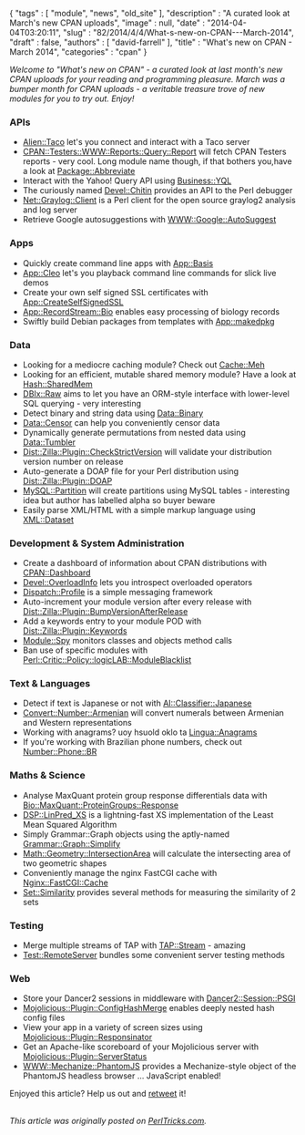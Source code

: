 {
   "tags" : [
      "module",
      "news",
      "old_site"
   ],
   "description" : "A curated look at March's new CPAN uploads",
   "image" : null,
   "date" : "2014-04-04T03:20:11",
   "slug" : "82/2014/4/4/What-s-new-on-CPAN---March-2014",
   "draft" : false,
   "authors" : [
      "david-farrell"
   ],
   "title" : "What's new on CPAN - March 2014",
   "categories" : "cpan"
}


*Welcome to "What's new on CPAN" - a curated look at last month's new CPAN uploads for your reading and programming pleasure. March was a bumper month for CPAN uploads - a veritable treasure trove of new modules for you to try out. Enjoy!*

### APIs

-   [Alien::Taco](https://metacpan.org/pod/Alien::Taco) let's you connect and interact with a Taco server
-   [CPAN::Testers::WWW::Reports::Query::Report](https://metacpan.org/pod/CPAN::Testers::WWW::Reports::Query::Report) will fetch CPAN Testers reports - very cool. Long module name though, if that bothers you,have a look at [Package::Abbreviate](https://metacpan.org/pod/Package::Abbreviate)
-   Interact with the Yahoo! Query API using [Business::YQL](https://metacpan.org/pod/Business::YQL)
-   The curiously named [Devel::Chitin](https://metacpan.org/pod/Devel::Chitin) provides an API to the Perl debugger
-   [Net::Graylog::Client](https://metacpan.org/pod/Net::Graylog::Client) is a Perl client for the open source graylog2 analysis and log server
-   Retrieve Google autosuggestions with [WWW::Google::AutoSuggest](https://metacpan.org/pod/WWW::Google::AutoSuggest)

### Apps

-   Quickly create command line apps with [App::Basis](https://metacpan.org/pod/App::Basis)
-   [App::Cleo](https://metacpan.org/pod/App::Cleo) let's you playback command line commands for slick live demos
-   Create your own self signed SSL certificates with [App::CreateSelfSignedSSL](https://metacpan.org/pod/App::CreateSelfSignedSSL)
-   [App::RecordStream::Bio](https://metacpan.org/pod/App::RecordStream::Bio) enables easy processing of biology records
-   Swiftly build Debian packages from templates with [App::makedpkg](https://metacpan.org/pod/App::makedpkg)

### Data

-   Looking for a mediocre caching module? Check out [Cache::Meh](https://metacpan.org/pod/Cache::Meh)
-   Looking for an efficient, mutable shared memory module? Have a look at [Hash::SharedMem](https://metacpan.org/pod/Hash::SharedMem)
-   [DBIx::Raw](https://metacpan.org/pod/DBIx::Raw) aims to let you have an ORM-style interface with lower-level SQL querying - very interesting
-   Detect binary and string data using [Data::Binary](https://metacpan.org/pod/Data::Binary)
-   [Data::Censor](https://metacpan.org/pod/Data::Censor) can help you conveniently censor data
-   Dynamically generate permutations from nested data using [Data::Tumbler](https://metacpan.org/pod/Data::Tumbler)
-   [Dist::Zilla::Plugin::CheckStrictVersion](https://metacpan.org/pod/Dist::Zilla::Plugin::CheckStrictVersion) will validate your distribution version number on release
-   Auto-generate a DOAP file for your Perl distribution using [Dist::Zilla::Plugin::DOAP](https://metacpan.org/pod/Dist::Zilla::Plugin::DOAP)
-   [MySQL::Partition](https://metacpan.org/pod/MySQL::Partition) will create partitions using MySQL tables - interesting idea but author has labelled alpha so buyer beware
-   Easily parse XML/HTML with a simple markup language using [XML::Dataset](https://metacpan.org/pod/XML::Dataset)

### Development & System Administration

-   Create a dashboard of information about CPAN distributions with [CPAN::Dashboard](https://metacpan.org/pod/CPAN::Dashboard)
-   [Devel::OverloadInfo](https://metacpan.org/pod/Devel::OverloadInfo) lets you introspect overloaded operators
-   [Dispatch::Profile](https://metacpan.org/pod/Dispatch::Profile) is a simple messaging framework
-   Auto-increment your module version after every release with [Dist::Zilla::Plugin::BumpVersionAfterRelease](https://metacpan.org/pod/Dist::Zilla::Plugin::BumpVersionAfterRelease)
-   Add a keywords entry to your module POD with [Dist::Zilla::Plugin::Keywords](https://metacpan.org/pod/Dist::Zilla::Plugin::Keywords)
-   [Module::Spy](https://metacpan.org/pod/Module::Spy) monitors classes and objects method calls
-   Ban use of specific modules with [Perl::Critic::Policy::logicLAB::ModuleBlacklist](https://metacpan.org/pod/Perl::Critic::Policy::logicLAB::ModuleBlacklist)

### Text & Languages

-   Detect if text is Japanese or not with [AI::Classifier::Japanese](https://metacpan.org/pod/AI::Classifier::Japanese)
-   [Convert::Number::Armenian](https://metacpan.org/pod/Convert::Number::Armenian) will convert numerals between Armenian and Western representations
-   Working with anagrams? uoy hsuold oklo ta [Lingua::Anagrams](https://metacpan.org/pod/Lingua::Anagrams)
-   If you're working with Brazilian phone numbers, check out [Number::Phone::BR](https://metacpan.org/pod/Number::Phone::BR)

### Maths & Science

-   Analyse MaxQuant protein group response differentials data with [Bio::MaxQuant::ProteinGroups::Response](https://metacpan.org/pod/Bio::MaxQuant::ProteinGroups::Response)
-   [DSP::LinPred\_XS](https://metacpan.org/pod/DSP::LinPred_XS) is a lightning-fast XS implementation of the Least Mean Squared Algorithm
-   Simply Grammar::Graph objects using the aptly-named [Grammar::Graph::Simplify](https://metacpan.org/pod/Grammar::Graph::Simplify)
-   [Math::Geometry::IntersectionArea](https://metacpan.org/pod/Math::Geometry::IntersectionArea) will calculate the intersecting area of two geometric shapes
-   Conveniently manage the nginx FastCGI cache with [Nginx::FastCGI::Cache](https://metacpan.org/pod/Nginx::FastCGI::Cache)
-   [Set::Similarity](https://metacpan.org/pod/Set::Similarity) provides several methods for measuring the similarity of 2 sets

### Testing

-   Merge multiple streams of TAP with [TAP::Stream](https://metacpan.org/pod/TAP::Stream) - amazing
-   [Test::RemoteServer](https://metacpan.org/pod/Test::RemoteServer) bundles some convenient server testing methods

### Web

-   Store your Dancer2 sessions in middleware with [Dancer2::Session::PSGI](https://metacpan.org/pod/Dancer2::Session::PSGI)
-   [Mojolicious::Plugin::ConfigHashMerge](https://metacpan.org/pod/Mojolicious::Plugin::ConfigHashMerge) enables deeply nested hash config files
-   View your app in a variety of screen sizes using [Mojolicious::Plugin::Responsinator](https://metacpan.org/pod/Mojolicious::Plugin::Responsinator)
-   Get an Apache-like scoreboard of your Mojolicious server with [Mojolicious::Plugin::ServerStatus](https://metacpan.org/pod/Mojolicious::Plugin::ServerStatus)
-   [WWW::Mechanize::PhantomJS](https://metacpan.org/pod/WWW::Mechanize::PhantomJS) provides a Mechanize-style object of the PhantomJS headless browser ... JavaScript enabled!

Enjoyed this article? Help us out and [retweet](https://twitter.com/intent/tweet?original_referer=http%3A%2F%2Fperltricks.com%2Farticle%2F82%2F2014%2F4%2F3%2FWhat-s-new-on-CPAN-March-2014&text=What%27s+new+on+CPAN+-+March+2014&tw_p=tweetbutton&url=http%3A%2F%2Fperltricks.com%2Farticle%2F82%2F2014%2F4%2F3%2FWhat-s-new-on-CPAN-March-2014&via=perltricks) it!

\
*This article was originally posted on [PerlTricks.com](http://perltricks.com).*
